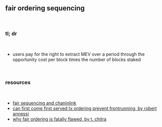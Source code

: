 ## fair ordering sequencing

<br>

### tl; dr

<br>

* users pay for the right to extract MEV over a period through the opportunity cost per block times the number of blocks staked

<br>

### resources

<br>

* [fair sequencing and chaninlink](https://github.com/go-outside-labs/mev-toolkit/blob/main/MEV_strategies/oracles/chainlink.md)
* [can first come first served tx ordering prevent frontrunning, by robert annessi](https://collective.flashbots.net/t/can-first-come-first-served-based-transaction-ordering-prevent-front-running/892)
* [why fair ordering is fatally flawed, by t. chitra](https://docs.google.com/presentation/d/1nw-mjr8u4xEGX3HGhWtw44MOFJOd8VMolTZ1BSOSL3E/edit#slide=id.p)
